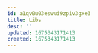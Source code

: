 ```yaml
---
id: a1qv0u03eswui9zpiv3gxe3
title: Libs
desc: ''
updated: 1675343171413
created: 1675343171413
---
```

